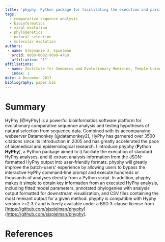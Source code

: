 ```yaml
---
title: 'phyphy: Python package for facilitating the execution and parsing of HyPhy standard analyses'
tags:
  - comparative sequence analysis
  - bioinformatics
  - viral evolution
  - phylogenetics
  - natural selection
  - molecular evolution
authors:
 - name: Stephanie J. Spielman
   orcid: 0000-0002-9090-4788
   affiliation: "1"
affiliations:
 - name: Institute for Genomics and Evolutionary Medicine, Temple Univeristy, Philadelphia, PA 19122
   index: 1
date: 4 December 2017
bibliography: paper.bib
---
```


# Summary

HyPhy [@HyPhy] is a powerful bioinformatics software platform for evolutionary comparative sequence analysis and testing hypotheses of natural selection from sequence data. Combined with its accompanying webserver Datamonkey [@datamonkey2], HyPhy has garnered over 3500 citations since its introduction in 2005 and has greatly accelerated the pace of biomedical and epidemiological research. I introduce phyphy (**P**ython **HyPhy**), a Python package aimed to i) faciliate the execution of standard HyPhy analyses, and ii) extract analysis information from the JSON-formatted HyPhy output into user-friendly formats. phyphy will greatly improve the batch-users' experience by allowing users to bypass the interactive HyPhy command-line prompt and execute hundreds or thousands of analyses directly from a Python script. In addition, phyphy makes it simple to obtain key information from an executed HyPhy analysis, including fitted model parameters, annotated phylogenies with analysis output formatted for downstream visualization, and CSV files containing the most relevant output for a given method. phyphy is compatible with Hyphy version >=2.3.7 and is freely available under a BSD 3-clause license from [https://github.com/sjspielman/phyphy](https://github.com/sjspielman/phyphy).

# References